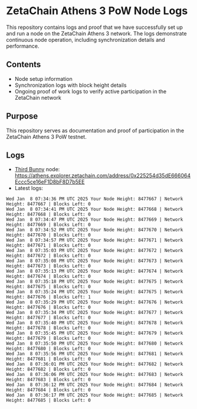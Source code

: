 # ZetaChain Athens 3 PoW Node Logs
This repository contains logs and proof that we have successfully set up and run a node on the ZetaChain Athens 3 network. The logs demonstrate continuous node operation, including synchronization details and performance.

## Contents
- Node setup information
- Synchronization logs with block height details
- Ongoing proof of work logs to verify active participation in the ZetaChain network

## Purpose
This repository serves as documentation and proof of participation in the ZetaChain Athens 3 PoW testnet.

## Logs

- [Third Bunny](https://thirdbunny.xyz/) node: https://athens.explorer.zetachain.com/address/0x225254d35dE666064Eccc5ce16eF1D8bF8D7b5EE
- Latest logs:
```
Wed Jan  8 07:34:36 PM UTC 2025 Your Node Height: 8477667 | Network Height: 8477667 | Blocks Left: 0
Wed Jan  8 07:34:41 PM UTC 2025 Your Node Height: 8477668 | Network Height: 8477668 | Blocks Left: 0
Wed Jan  8 07:34:47 PM UTC 2025 Your Node Height: 8477669 | Network Height: 8477669 | Blocks Left: 0
Wed Jan  8 07:34:52 PM UTC 2025 Your Node Height: 8477670 | Network Height: 8477670 | Blocks Left: 0
Wed Jan  8 07:34:57 PM UTC 2025 Your Node Height: 8477671 | Network Height: 8477671 | Blocks Left: 0
Wed Jan  8 07:35:03 PM UTC 2025 Your Node Height: 8477672 | Network Height: 8477672 | Blocks Left: 0
Wed Jan  8 07:35:08 PM UTC 2025 Your Node Height: 8477673 | Network Height: 8477673 | Blocks Left: 0
Wed Jan  8 07:35:13 PM UTC 2025 Your Node Height: 8477674 | Network Height: 8477674 | Blocks Left: 0
Wed Jan  8 07:35:18 PM UTC 2025 Your Node Height: 8477675 | Network Height: 8477675 | Blocks Left: 0
Wed Jan  8 07:35:24 PM UTC 2025 Your Node Height: 8477675 | Network Height: 8477676 | Blocks Left: 1
Wed Jan  8 07:35:29 PM UTC 2025 Your Node Height: 8477676 | Network Height: 8477676 | Blocks Left: 0
Wed Jan  8 07:35:34 PM UTC 2025 Your Node Height: 8477677 | Network Height: 8477677 | Blocks Left: 0
Wed Jan  8 07:35:40 PM UTC 2025 Your Node Height: 8477678 | Network Height: 8477678 | Blocks Left: 0
Wed Jan  8 07:35:45 PM UTC 2025 Your Node Height: 8477679 | Network Height: 8477679 | Blocks Left: 0
Wed Jan  8 07:35:50 PM UTC 2025 Your Node Height: 8477680 | Network Height: 8477680 | Blocks Left: 0
Wed Jan  8 07:35:56 PM UTC 2025 Your Node Height: 8477681 | Network Height: 8477681 | Blocks Left: 0
Wed Jan  8 07:36:01 PM UTC 2025 Your Node Height: 8477682 | Network Height: 8477682 | Blocks Left: 0
Wed Jan  8 07:36:06 PM UTC 2025 Your Node Height: 8477683 | Network Height: 8477683 | Blocks Left: 0
Wed Jan  8 07:36:12 PM UTC 2025 Your Node Height: 8477684 | Network Height: 8477684 | Blocks Left: 0
Wed Jan  8 07:36:17 PM UTC 2025 Your Node Height: 8477685 | Network Height: 8477685 | Blocks Left: 0
```
